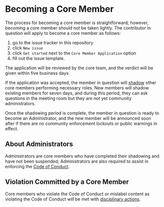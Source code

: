 # Becoming a Core Member

The process for becoming a core member is straightforward; however, becoming a core member should not be taken lightly.
The contributor in question will apply to become a core member as follows:
1. go to the issue tracker in this repository
2. click `New issue`
3. click `Get started` next to the `Core Member Application` option
4. fill out the issue template.

The application will be reviewed by the core team, and the verdict will be given within five business days.

If the application was accepted, the member in question will [shadow](https://www.gartner.com/en/human-resources/glossary/job-shadowing) other core members performing necessary roles.
New members will shadow existing members for seven days, and during this period, they can ask questions in the meeting room but they are not yet community administrators.

Once the shadowing period is complete, the member in question is ready to become an Administrator,
and the new member will be announced soon after if there are no community enforcement lockouts or public warnings in effect.

## About Administrators

Administrators are core members who have completed their shadowing and have not been suspended;
Administrators are also required to assist in enforcing the [Code of Conduct](CODE_OF_CONDUCT.md).

## Violation Committed by a Core Member

Core members who violate the Code of Conduct or mislabel content as violating the Code of Conduct will be met with [disciplinary actions](./org-policies/progressive_discipline.md).

